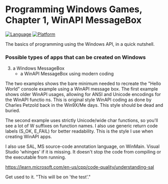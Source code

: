 # Programming Windows Games, Chapter 1, WinAPI MessageBox
[![Language](https://img.shields.io/badge/Language%20-C++-blue.svg)](https://github.com/GeorgePimpleton/Win32-games/)
[![Platform](https://img.shields.io/badge/Platform%20-Win32-blue.svg)](https://github.com/GeorgePimpleton/Win32-games/)

The basics of programming using the Windows API, in a quick nutshell.  

### Possible types of apps that can be created on Windows
3. a Windows MessageBox
   + a WinAPI MessageBox using modern coding

The two examples shows the bare minimum needed to recreate the "Hello World" console example using a WinAPI message box.  The first example shows older WinAPI usages, allowing for ANSI and Unicode encodings for the WinAPI functio ns.  This is original style WinAPI coding as done by Charles Petzold back in the Win9X/Me days.  This style should be dead and buried.

The second example uses strictly Unicode/wide char functions, so you'll see a lot of W suffixes on function names.  I also use generic return code labels (S_OK, E_FAIL) for better readability. This is the style I use when creating WinAPI apps.

I also use SAL, MS source-code annotation language, on WinMain.  Visual Studio 'whinges' if it is missing.  It doesn't stop the code from compiling or the executable from running.

https://learn.microsoft.com/en-us/cpp/code-quality/understanding-sal

Get used to it.  "This will be on 'the test'."
